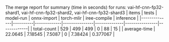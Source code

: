 The merge report for summary (time in seconds) for runs: vai-hf-cnn-fp32-shard1, vai-hf-cnn-fp32-shard2, vai-hf-cnn-fp32-shard3
| items        |    tests |   model-run |   onnx-import |   torch-mlir |   iree-compile |   inference |
|--------------|----------|-------------|---------------|--------------|----------------|-------------|
| total-count  | 529      |   499       |      499      |            0 |       88       |   15        |
| average-time |  22.0645 |     7.18545 |        7.5087 |            0 |        7.38424 |    0.377067 |
